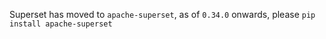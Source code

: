 Superset has moved to `apache-superset`, as of `0.34.0` onwards, please `pip install apache-superset`
